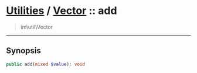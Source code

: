 # [Utilities](util.md) / [Vector](util-Vector.md) :: add
 > im\util\Vector
____

## Synopsis
```php
public add(mixed $value): void
```
